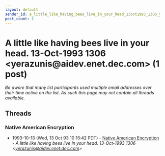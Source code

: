 ```yaml
---
layout: default
sender_id: a_little_like_having_bees_live_in_your_head_13oct1993_1306_yerazunis_at_aidev_enet_dec_com_
post_count: 1
---
```


# A little like having bees live in your head.  13-Oct-1993 1306 <yerazunis<span>@</span>aidev.enet.dec.com> (1 post)

_Be aware that many list participants used multiple email addresses over their time active on the list. As such this page may not contain all threads available._

## Threads

### Native American Encryption
+ 1993-10-13 (Wed, 13 Oct 93 10:16:42 PDT) - [Native American Encryption](/archive/1993/10/20a8eaedb0ef306996cd7ba447fa7a393c60f1f4addc4fa9cec9f55473226bb9) - _A little like having bees live in your head.  13-Oct-1993 1306 \<yerazunis@aidev.enet.dec.com\>_

